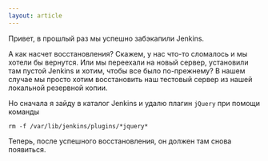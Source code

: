 ```yaml
---
layout: article
---
```

Привет, в прошлый раз мы успешно забэкапили Jenkins.

А как насчет восстановления? Скажем, у нас что-то сломалось и мы хотели бы вернутся. Или мы переехали на новый сервер, установили там пустой Jenkins и хотим, чтобы все было по-прежнему? В нашем случае мы просто хотим восстановить наш тестовый сервер из нашей локальной резервной копии. 

Но сначала я зайду в каталог Jenkins и удалю плагин `jQuery` при помощи команды 
```
rm -f /var/lib/jenkins/plugins/*jquery*
```
Теперь, после успешного восстановления, он должен там снова появиться.
